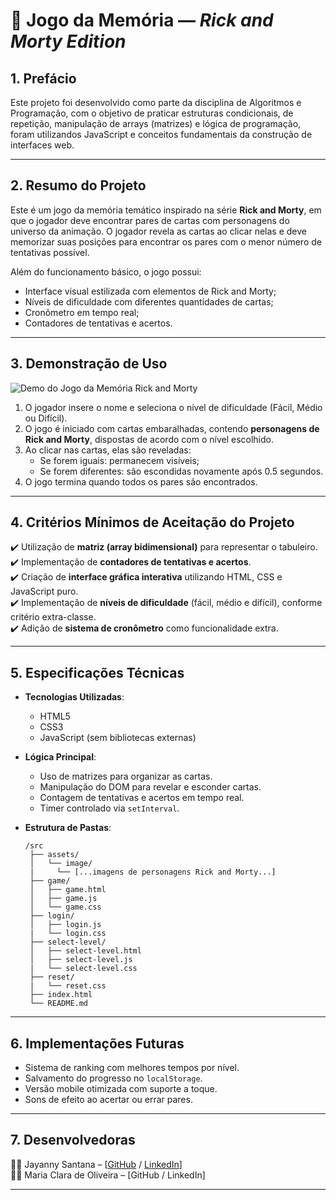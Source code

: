 # 🧠 Jogo da Memória — *Rick and Morty Edition*

## 1. Prefácio
Este projeto foi desenvolvido como parte da disciplina de Algoritmos e Programação, com o objetivo de praticar estruturas condicionais, de repetição, manipulação de arrays (matrizes) e lógica de programação, foram utilizandos JavaScript e conceitos fundamentais da construção de interfaces web.

---

## 2. Resumo do Projeto
Este é um jogo da memória temático inspirado na série **Rick and Morty**, em que o jogador deve encontrar pares de cartas com personagens do universo da animação. O jogador revela as cartas ao clicar nelas e deve memorizar suas posições para encontrar os pares com o menor número de tentativas possível. 

Além do funcionamento básico, o jogo possui:
- Interface visual estilizada com elementos de Rick and Morty;
- Níveis de dificuldade com diferentes quantidades de cartas;
- Cronômetro em tempo real;
- Contadores de tentativas e acertos.

---

## 3. Demonstração de Uso

![Demo do Jogo da Memória Rick and Morty](src/assets/image/demo.gif)

1. O jogador insere o nome e seleciona o nível de dificuldade (Fácil, Médio ou Difícil).
2. O jogo é iniciado com cartas embaralhadas, contendo **personagens de Rick and Morty**, dispostas de acordo com o nível escolhido.
3. Ao clicar nas cartas, elas são reveladas:
   - Se forem iguais: permanecem visíveis;
   - Se forem diferentes: são escondidas novamente após 0.5 segundos.
4. O jogo termina quando todos os pares são encontrados.

---

## 4. Critérios Mínimos de Aceitação do Projeto

✔️ Utilização de **matriz (array bidimensional)** para representar o tabuleiro.  
✔️ Implementação de **contadores de tentativas e acertos**.  
✔️ Criação de **interface gráfica interativa** utilizando HTML, CSS e JavaScript puro.  
✔️ Implementação de **níveis de dificuldade** (fácil, médio e difícil), conforme critério extra-classe.  
✔️ Adição de **sistema de cronômetro** como funcionalidade extra.

---

## 5. Especificações Técnicas

- **Tecnologias Utilizadas**:
  - HTML5
  - CSS3
  - JavaScript (sem bibliotecas externas)
  
- **Lógica Principal**:
  - Uso de matrizes para organizar as cartas.
  - Manipulação do DOM para revelar e esconder cartas.
  - Contagem de tentativas e acertos em tempo real.
  - Timer controlado via `setInterval`.

- **Estrutura de Pastas**:
  ```
  /src
   ├── assets/
   │   └── image/
   |     └── [...imagens de personagens Rick and Morty...] 
   ├── game/
   │   ├── game.html
   │   ├── game.js
   │   └── game.css
   ├── login/
   │   ├── login.js
   |   └── login.css
   ├── select-level/
   │   ├── select-level.html
   │   ├── select-level.js
   |   └── select-level.css
   ├── reset/
   |   └── reset.css
   ├── index.html
   └── README.md
  ```

---

## 6. Implementações Futuras

- Sistema de ranking com melhores tempos por nível.
- Salvamento do progresso no `localStorage`.
- Versão mobile otimizada com suporte a toque.
- Sons de efeito ao acertar ou errar pares.

---

## 7. Desenvolvedoras

👩‍💻 Jayanny Santana – [[GitHub](https://github.com/jay-santana) / [LinkedIn](https://www.linkedin.com/in/jayanny-santana/)]  
👩‍💻 Maria Clara de Oliveira – [GitHub / LinkedIn]

---